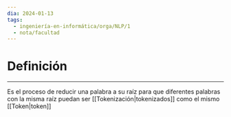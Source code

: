 ```yaml
---
dia: 2024-01-13
tags:
  - ingeniería-en-informática/orga/NLP/1
  - nota/facultad
---
```

# Definición
---
Es el proceso de reducir una palabra a su raíz para que diferentes palabras con la misma raíz puedan ser [[Tokenización|tokenizados]] como el mismo [[Token|token]]